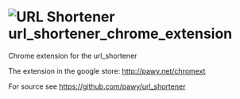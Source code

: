![URL Shortener](https://raw.github.com/pawy/icons/master/sUrl_icons/1_Desktop_Icons/icon_048.png "URL Shortener") url_shortener_chrome_extension
==============================

Chrome extension for the url_shortener

The extension in the google store: http://pawy.net/chromext

For source see https://github.com/pawy/url_shortener

